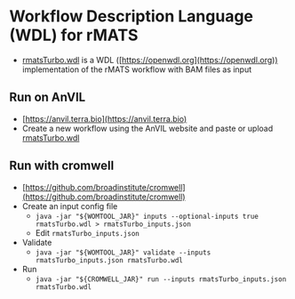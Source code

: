 # Workflow Description Language (WDL) for rMATS

* [rmatsTurbo.wdl](rmatsTurbo.wdl) is a WDL ([https://openwdl.org](https://openwdl.org)) implementation of the rMATS workflow with BAM files as input

## Run on AnVIL

* [https://anvil.terra.bio](https://anvil.terra.bio)
* Create a new workflow using the AnVIL website and paste or upload [rmatsTurbo.wdl](rmatsTurbo.wdl)

## Run with cromwell

* [https://github.com/broadinstitute/cromwell](https://github.com/broadinstitute/cromwell)
* Create an input config file
  + `java -jar "${WOMTOOL_JAR}" inputs --optional-inputs true rmatsTurbo.wdl > rmatsTurbo_inputs.json`
  + Edit `rmatsTurbo_inputs.json`
* Validate
  + `java -jar "${WOMTOOL_JAR}" validate --inputs rmatsTurbo_inputs.json rmatsTurbo.wdl`
* Run
  + `java -jar "${CROMWELL_JAR}" run --inputs rmatsTurbo_inputs.json rmatsTurbo.wdl`
